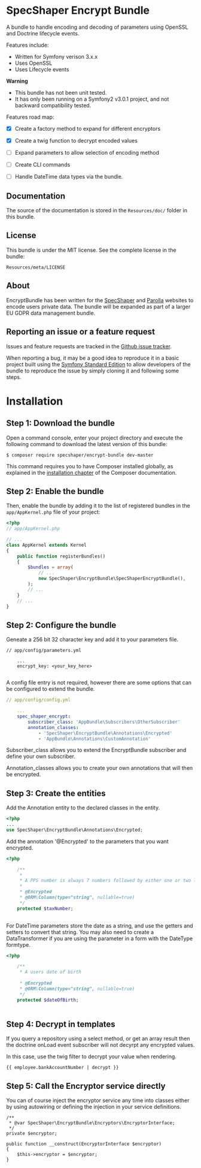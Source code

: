 # SpecShaper Encrypt Bundle

A bundle to handle encoding and decoding of parameters using OpenSSL and Doctrine lifecycle events.  

Features include:

- Written for Symfony verison 3.x.x
- Uses OpenSSL
- Uses Lifecycle events

**Warning**
- This bundle has not been unit tested.
- It has only been running on a Symfony2 v3.0.1 project, and not backward
compatibility tested.

Features road map:

- [x] Create a factory method to expand for different encryptors
- [x] Create a twig function to decrypt encoded values
- [ ] Expand parameters to allow selection of encoding method
- [ ] Create CLI commands
- [ ] Handle DateTime data types via the bundle.


## Documentation

The source of the documentation is stored in the `Resources/doc/` folder
in this bundle.

## License

This bundle is under the MIT license. See the complete license in the bundle:

    Resources/meta/LICENSE

## About

EncryptBundle has been written for the [SpecShaper](http://about.specshaper.com) and [Parolla](http://parolla.ie) websites
to encode users private data. The bundle will be expanded as part of a larger EU GDPR data management bundle.

## Reporting an issue or a feature request

Issues and feature requests are tracked in the [Github issue tracker](https://github.com/mogilvie/HelpBundle/issues).

When reporting a bug, it may be a good idea to reproduce it in a basic project
built using the [Symfony Standard Edition](https://github.com/symfony/symfony-standard)
to allow developers of the bundle to reproduce the issue by simply cloning it
and following some steps.

# Installation

## Step 1: Download the bundle

Open a command console, enter your project directory and execute the
following command to download the latest version of this bundle:

```
$ composer require specshaper/encrypt-bundle dev-master
```

This command requires you to have Composer installed globally, as explained
in the [installation chapter](https://getcomposer.org/doc/00-intro.md)
of the Composer documentation.

## Step 2: Enable the bundle

Then, enable the bundle by adding it to the list of registered bundles
in the `app/AppKernel.php` file of your project:

```php
<?php
// app/AppKernel.php

// ...
class AppKernel extends Kernel
{
    public function registerBundles()
    {
        $bundles = array(
            // ...
            new SpecShaper\EncryptBundle\SpecShaperEncryptBundle(),
        );
        // ...
    }
    // ...
}
```

## Step 2: Configure the bundle

Geneate a 256 bit 32 character key and add it to your parameters file.

```
// app/config/parameters.yml

    ...
    encrypt_key: <your_key_here>
    
```

A config file entry is not required, however there are some options that
can be configured to extend the bundle.

```yaml
// app/config/config.yml

    ...
    spec_shaper_encrypt:
        subscriber_class: 'AppBundle\Subscribers\OtherSubscriber'
        annotation_classes:
            - 'SpecShaper\EncryptBundle\Annotations\Encrypted'
            - 'AppBundle\Annotations\CustomAnnotation'
```   
Subscriber_class allows you to extend the EncryptBundle subscriber and define your
own subscriber.

Annotation_classes allows you to create your own annotations that will then be
encrypted.
## Step 3: Create the entities
Add the Annotation entity to the declared classes in the entity.


```php
<?php
...
use SpecShaper\EncryptBundle\Annotations\Encrypted;
```

Add the annotation '@Encrypted' to the parameters that you want encrypted.
```php
<?php

    /**
     *
     * A PPS number is always 7 numbers followed by either one or two letters.
     *
     * @Encrypted
     * @ORM\Column(type="string", nullable=true)
     */
    protected $taxNumber;
   
```

For DateTime parameters store the date as a string, and use the getters and setters
to convert that string.
You may also need to create a DataTransformer if you are using the parameter in a form
with the DateType formtype.

```php
<?php

    /**
     * A users date of birth
     
     * @Encrypted
     * @ORM\Column(type="string", nullable=true)
     */
    protected $dateOfBirth;
   
```
## Step 4: Decrypt in templates

If you query a repository using a select method, or get an array result 
then the doctrine onLoad event subscriber will not decyrpt any encrypted
values.

In this case, use the twig filter to decrypt your value when rendering.

```
{{ employee.bankAccountNumber | decrypt }}
```

## Step 5: Call the Encryptor service directly

You can of course inject the encryptor service any time into classes
either by using autowiring or defining the injection in your service definitions.

```
/**
 * @var SpecShaper\EncryptBundle\Encryptors\EncryptorInterface;
 */
private $encryptor;

public function __construct(EncryptorInterface $encryptor)
{
    $this->encryptor = $encryptor;
}
```
